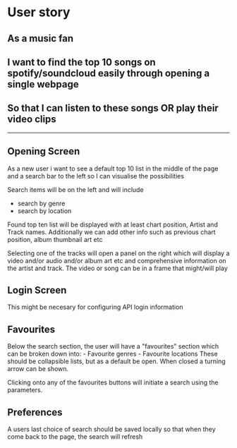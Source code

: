 # User story


## As a music fan

## I want to find the top 10 songs on spotify/soundcloud easily through opening a single webpage

## So that I can listen to these songs OR play their video clips 

-----

## Opening Screen
As a new user i want to see a default top 10 list in the middle of the page and a search bar to the left so I can visualise the possibilities

Search items will be on the left and will include 
- search by genre
- search by location

Found top ten list will be displayed with at least chart position, Artist and Track names.
Additionally we can add other info such as previous chart position, album thumbnail art etc

Selecting one of the tracks will open a panel on the right which will display a video and/or audio and/or album art etc and comprehensive information on the artist and track. The video or song can be in a frame that might/will play

## Login Screen
This might be necesary for configuring API login information

## Favourites 
<p>Below the search section, the user will have a "favourites" section which can be broken down into:
- Favourite genres
- Favourite locations
These should be collapsible lists, but as a default be open. When closed a turning arrow can be shown.

Clicking onto any of the favourites buttons will initiate a search using the parameters.

## Preferences
A users last choice of search should be saved locally so that when they come back to the page, the search will refresh


